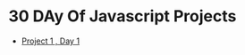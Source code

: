  # 30 DAy Of Javascript Projects


* [Project 1 , Day 1](https://github.com/briykjr/30DayOfJs/tree/master/01.change%20bg%20color%20on%20click)
